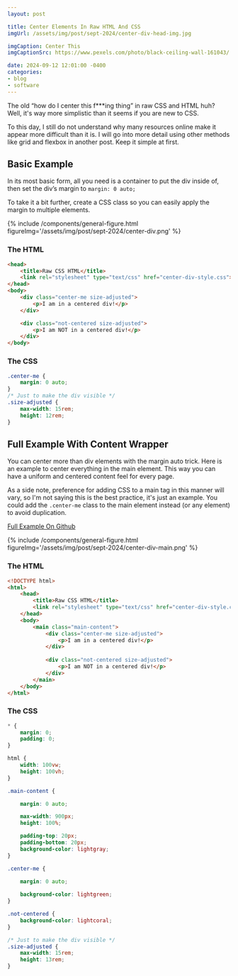 ```yaml
---
layout: post

title: Center Elements In Raw HTML And CSS
imgUrl: /assets/img/post/sept-2024/center-div-head-img.jpg

imgCaption: Center This
imgCaptionSrc: https://www.pexels.com/photo/black-ceiling-wall-161043/

date: 2024-09-12 12:01:00 -0400
categories:
- blog
- software
---
```

The old “how do I center this f***ing thing” in raw CSS and HTML huh? Well, it's way more simplistic than it seems if you are new to CSS.

To this day, I still do not understand why many resources online make it appear more difficult than it is. I will go into more detail using other methods like grid and flexbox in another post. Keep it simple at first.

## Basic Example

In its most basic form, all you need is a container to put the div inside of, then set the div’s margin to `margin: 0 auto;`

To take it a bit further, create a CSS class so you can easily apply the margin to multiple elements.

{% include /components/general-figure.html figureImg='/assets/img/post/sept-2024/center-div.png' %}

### The HTML
```html
<head>
    <title>Raw CSS HTML</title>
    <link rel="stylesheet" type="text/css" href="center-div-style.css">
</head>
<body>
    <div class="center-me size-adjusted">
        <p>I am in a centered div!</p>
    </div>

    <div class="not-centered size-adjusted">
        <p>I am NOT in a centered div!</p>
    </div>
</body>
```

### The CSS
```css
.center-me {
    margin: 0 auto;
}
/* Just to make the div visible */
.size-adjusted {
    max-width: 15rem;
    height: 12rem;
}
```

## Full Example With Content Wrapper

You can center more than div elements with the margin auto trick. Here is an example to center everything in the main element. This way you can have a uniform and centered content feel for every page.

As a side note, preference for adding CSS to a main tag in this manner will vary, so I'm not saying this is the best practice, it's just an example. You could add the `.center-me` class to the main element instead (or any element) to avoid duplication.

<a href="https://github.com/MaliwanDynamics/center-div">Full Example On Github</a>

{% include /components/general-figure.html figureImg='/assets/img/post/sept-2024/center-div-main.png' %}

### The HTML
```html
<!DOCTYPE html>
<html>
    <head>
        <title>Raw CSS HTML</title>
        <link rel="stylesheet" type="text/css" href="center-div-style.css">
    </head>
    <body>
        <main class="main-content">
            <div class="center-me size-adjusted">
                <p>I am in a centered div!</p>
            </div>
    
            <div class="not-centered size-adjusted">
                <p>I am NOT in a centered div!</p>
            </div>
        </main>
    </body>
</html>
```

### The CSS
```css
* {
    margin: 0;
    padding: 0;
}

html {
    width: 100vw;
    height: 100vh;
}

.main-content {

    margin: 0 auto;

    max-width: 900px;
    height: 100%;

    padding-top: 20px;
    padding-bottom: 20px;
    background-color: lightgray;
}

.center-me {
    
    margin: 0 auto;

    background-color: lightgreen;
}

.not-centered {
    background-color: lightcoral;
}

/* Just to make the div visible */
.size-adjusted {
    max-width: 15rem;
    height: 13rem;
}
```